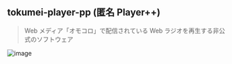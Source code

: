 ## tokumei-player-pp (匿名 Player++)

> Web メディア「オモコロ」で配信されている Web ラジオを再生する非公式のソフトウェア

![image](https://user-images.githubusercontent.com/44780846/136062174-050f204e-e18e-4573-88b9-2acc992195b2.png)
